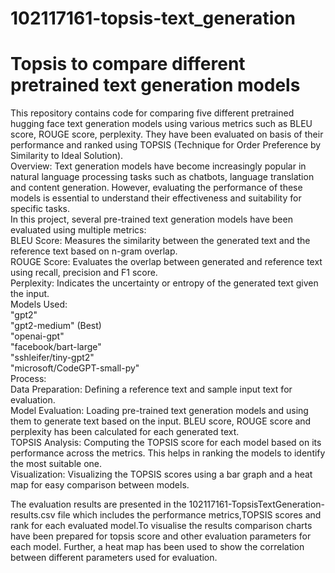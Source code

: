 # 102117161-topsis-text_generation
# Topsis to compare different pretrained text generation models

This repository contains code for comparing five different pretrained hugging face text generation models using various metrics such as BLEU score, ROUGE score, perplexity. They have been evaluated on basis of their performance and ranked using TOPSIS (Technique for Order Preference by Similarity to Ideal Solution).    
Overview:     Text generation models have become increasingly popular in natural language processing tasks such as chatbots, language translation and content generation. However, evaluating the performance of these models is essential to understand their effectiveness and suitability for specific tasks.    
In this project, several pre-trained text generation models have been evaluated using multiple metrics:    
BLEU Score: Measures the similarity between the generated text and the reference text based on n-gram overlap.  
ROUGE Score: Evaluates the overlap between generated and reference text using recall, precision and F1 score.  
Perplexity: Indicates the uncertainty or entropy of the generated text given the input.       
Models Used:   
"gpt2"  
    "gpt2-medium" (Best)  
    "openai-gpt"  
    "facebook/bart-large"  
    "sshleifer/tiny-gpt2"  
    "microsoft/CodeGPT-small-py"        
Process:  
Data Preparation: Defining a reference text and sample input text for evaluation.  
Model Evaluation: Loading pre-trained text generation models and using them to generate text based on the input. BLEU score, ROUGE score and perplexity has been calculated for each generated text.  
TOPSIS Analysis: Computing the TOPSIS score for each model based on its performance across the metrics. This helps in ranking the models to identify the most suitable one.  
Visualization: Visualizing the TOPSIS scores using a bar graph and a heat map for easy comparison between models.    

The evaluation results are presented in the 102117161-TopsisTextGeneration-results.csv file which includes the performance metrics,TOPSIS scores and rank for each evaluated model.To visualise the results comparison charts have been prepared for topsis score and other evaluation parameters for each model. Further, a heat map has been used to show the correlation between different parameters used for evaluation.
